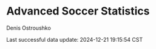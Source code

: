 # Advanced Soccer Statistics
Denis Ostroushko

<!-- gfm -->

Last successful data update: 2024-12-21 19:15:54 CST
